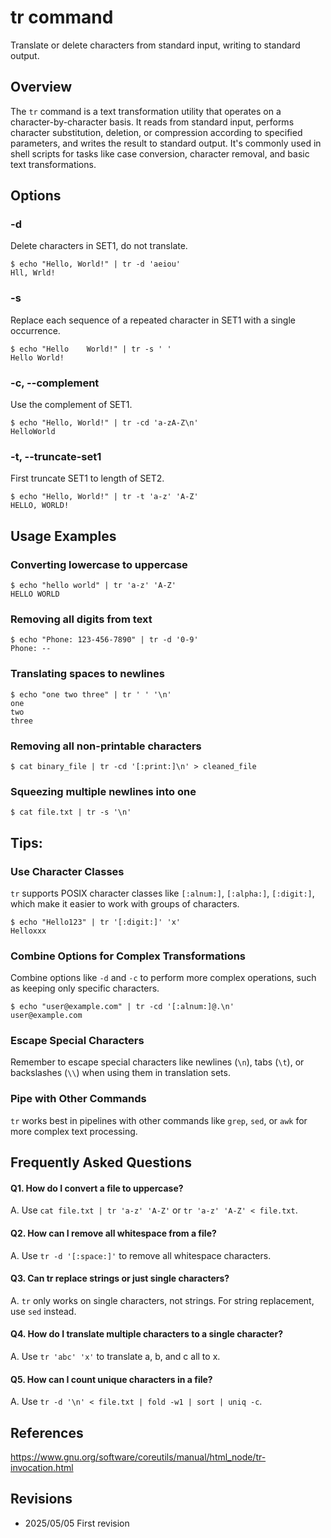 # tr command

Translate or delete characters from standard input, writing to standard output.

## Overview

The `tr` command is a text transformation utility that operates on a character-by-character basis. It reads from standard input, performs character substitution, deletion, or compression according to specified parameters, and writes the result to standard output. It's commonly used in shell scripts for tasks like case conversion, character removal, and basic text transformations.

## Options

### **-d**

Delete characters in SET1, do not translate.

```console
$ echo "Hello, World!" | tr -d 'aeiou'
Hll, Wrld!
```

### **-s**

Replace each sequence of a repeated character in SET1 with a single occurrence.

```console
$ echo "Hello    World!" | tr -s ' '
Hello World!
```

### **-c, --complement**

Use the complement of SET1.

```console
$ echo "Hello, World!" | tr -cd 'a-zA-Z\n'
HelloWorld
```

### **-t, --truncate-set1**

First truncate SET1 to length of SET2.

```console
$ echo "Hello, World!" | tr -t 'a-z' 'A-Z'
HELLO, WORLD!
```

## Usage Examples

### Converting lowercase to uppercase

```console
$ echo "hello world" | tr 'a-z' 'A-Z'
HELLO WORLD
```

### Removing all digits from text

```console
$ echo "Phone: 123-456-7890" | tr -d '0-9'
Phone: --
```

### Translating spaces to newlines

```console
$ echo "one two three" | tr ' ' '\n'
one
two
three
```

### Removing all non-printable characters

```console
$ cat binary_file | tr -cd '[:print:]\n' > cleaned_file
```

### Squeezing multiple newlines into one

```console
$ cat file.txt | tr -s '\n'
```

## Tips:

### Use Character Classes

`tr` supports POSIX character classes like `[:alnum:]`, `[:alpha:]`, `[:digit:]`, which make it easier to work with groups of characters.

```console
$ echo "Hello123" | tr '[:digit:]' 'x'
Helloxxx
```

### Combine Options for Complex Transformations

Combine options like `-d` and `-c` to perform more complex operations, such as keeping only specific characters.

```console
$ echo "user@example.com" | tr -cd '[:alnum:]@.\n'
user@example.com
```

### Escape Special Characters

Remember to escape special characters like newlines (`\n`), tabs (`\t`), or backslashes (`\\`) when using them in translation sets.

### Pipe with Other Commands

`tr` works best in pipelines with other commands like `grep`, `sed`, or `awk` for more complex text processing.

## Frequently Asked Questions

#### Q1. How do I convert a file to uppercase?
A. Use `cat file.txt | tr 'a-z' 'A-Z'` or `tr 'a-z' 'A-Z' < file.txt`.

#### Q2. How can I remove all whitespace from a file?
A. Use `tr -d '[:space:]'` to remove all whitespace characters.

#### Q3. Can tr replace strings or just single characters?
A. `tr` only works on single characters, not strings. For string replacement, use `sed` instead.

#### Q4. How do I translate multiple characters to a single character?
A. Use `tr 'abc' 'x'` to translate a, b, and c all to x.

#### Q5. How can I count unique characters in a file?
A. Use `tr -d '\n' < file.txt | fold -w1 | sort | uniq -c`.

## References

https://www.gnu.org/software/coreutils/manual/html_node/tr-invocation.html

## Revisions

- 2025/05/05 First revision